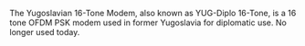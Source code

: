 The Yugoslavian 16-Tone Modem, also known as YUG-Diplo 16-Tone, is a 16 tone OFDM PSK modem used in former Yugoslavia for diplomatic use. No longer used today.